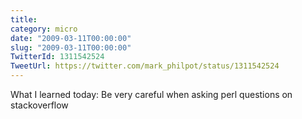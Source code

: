 ```yaml
---
title: 
category: micro
date: "2009-03-11T00:00:00"
slug: "2009-03-11T00:00:00"
TwitterId: 1311542524
TweetUrl: https://twitter.com/mark_philpot/status/1311542524
---
```


What I learned today: Be very careful when asking perl questions on
stackoverflow

